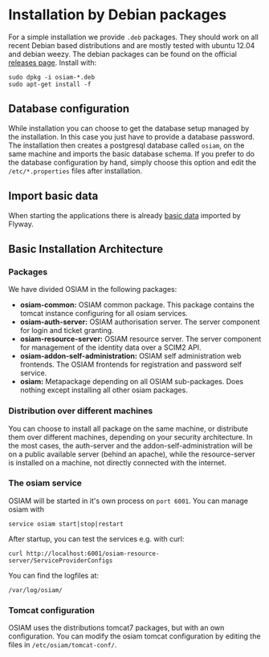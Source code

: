 # Installation by Debian packages

For a simple installation we provide `.deb` packages. They should work on all
recent Debian based distributions and are mostly tested with ubuntu 12.04 and
debian weezy. The debian packages can be found on the official
[releases page](https://github.com/osiam/osiam/releases). Install with:

    sudo dpkg -i osiam-*.deb
    sudo apt-get install -f

## Database configuration

While installation you can choose to get the database setup managed by the installation. In this case you just have to provide a database password. The installation then creates a postgresql database called `osiam`, on the same machine and imports the basic database schema.
If you prefer to do the database configuration by hand, simply choose this option and edit the `/etc/*.properties` files after installation.

## Import basic data

When starting the applications there is already [basic data](detailed-reference-installation.md#default-setup)
imported by Flyway.

## Basic Installation Architecture

### Packages

We have divided OSIAM in the following packages:

* **osiam-common:** OSIAM common package. This package contains the tomcat instance configuring for all osiam services.
* **osiam-auth-server:** OSIAM authorisation server. The server component for login  and ticket granting.
* **osiam-resource-server:** OSIAM resource server. The server component for management of the identity data over a SCIM2 API.
* **osiam-addon-self-administration:** OSIAM self administration web frontends. The OSIAM frontends for registration and password self service.
* **osiam:** Metapackage depending on all OSIAM sub-packages. Does nothing except installing all other osiam packages.

### Distribution over different machines 

You can choose to install all package on the same machine, or distribute them over different machines, depending on your security architecture. In the most cases, the auth-server and the addon-self-administration will be on a public available server (behind an apache), while the resource-server is installed on a machine, not directly connected with the internet.

### The osiam service

OSIAM will be started in it's own process on `port 6001`. You can manage osiam with

    service osiam start|stop|restart

After startup, you can test the services e.g. with curl:

    curl http://localhost:6001/osiam-resource-server/ServiceProviderConfigs

You can find the logfiles at:

    /var/log/osiam/

### Tomcat configuration

OSIAM uses the distributions tomcat7 packages, but with an own configuration. You can modify the osiam tomcat configuration by editing the files in `/etc/osiam/tomcat-conf/`.
